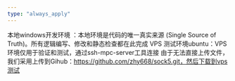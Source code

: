 ```yaml
---
type: "always_apply"
---
```


本地windows开发环境 ：本地环境是代码的唯一真实来源 (Single Source of Truth)。所有逻辑编写、修改和静态检查都在此完成
VPS 测试环境ubuntu：VPS环境仅用于验证和测试，通过ssh-mpc-server工具连接
由于无法直接上传文件，我们采用上传到Gihub：https://github.com/zhy668/sock5.git，然后下载到vps测试